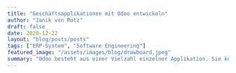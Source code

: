 ```yaml
---
title: "Geschäftsapplikationen mit Odoo entwickeln"
author: "Janik von Rotz"
draft: false
date: 2020-12-22
layout: "blog/posts/posts"
tags: ["ERP-System", "Software Engineering"]
featured_image: "/assets/images/blog/drawboard.jpeg"
summary: "Odoo besteht aus einer Vielzahl einzelner Applikation. Sie können selektiv installiert und als Basis für die Entwicklung neuer Geschäftsapplikationen verwendet werden. Dadurch wird der Aufwand reduzie..."
---
```



